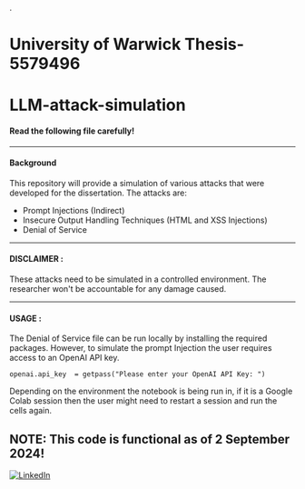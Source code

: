 .
# University of Warwick Thesis-5579496
# LLM-attack-simulation
#### Read the following file carefully!
*** 
#### Background
This repository will provide a simulation of various attacks that were developed for the dissertation.
The attacks are:
- Prompt Injections (Indirect)
- Insecure Output Handling Techniques (HTML and XSS Injections)
- Denial of Service

***
#### DISCLAIMER :

These attacks need to be simulated in a controlled environment. The researcher won't be accountable for any damage caused.


*** 

#### USAGE :
The Denial of Service file can be run locally by installing the required packages. However, to simulate the prompt Injection the user requires access to an OpenAI API key.  
```
openai.api_key  = getpass("Please enter your OpenAI API Key: ")
```
Depending on the environment the notebook is being run in, if it is a Google Colab session then the user might need to restart a session and run the cells again. 


## NOTE: This code is functional as of 2 September 2024!

[![LinkedIn](https://img.shields.io/badge/LinkedIn-0077B5?style=for-the-badge&logo=linkedin&logoColor=white)](https://www.linkedin.com/in/nazeef-hasan-khan/)
